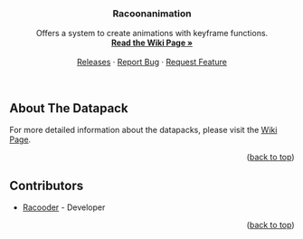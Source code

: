 <a name="readme-top"></a>

<h3 align="center">Racoonanimation</h3>

<p align="center">
    Offers a system to create animations with keyframe functions.
    <br/>
    <a href="https://github.com/Racoonia-Datapacks/datapacks/wiki/Racoonanimation"><strong>Read the Wiki Page »</strong></a>
    <br/>
    <br/>
    <a href="https://github.com/Racoonia-Datapacks/datapacks/releases/tag/racoonanimation">Releases</a>
    ·
    <a href="https://github.com/Racoonia-Datapacks/datapacks/issues/new?assignees=&labels=bug,racoonanimation&projects=&template=bug_report.yaml&title=%5BBug%5D%3A+">Report Bug</a>
    ·
    <a href="https://github.com/Racoonia-Datapacks/datapacks/issues/new?assignees=&labels=enhancement,racoonanimation&projects=&template=feature_request.yaml&title=%5BFeature%5D%3A+">Request Feature</a>
</p>
</div>

<br/>

<!-- ABOUT THE DATAPACK -->
## About The Datapack

For more detailed information about the datapacks, please visit the [Wiki Page](https://github.com/Racoonia-Datapacks/datapacks/wiki/Racoonanimation).

<p align="right">(<a href="#readme-top">back to top</a>)</p>

<!-- CONTRIBUTORS -->
## Contributors

* [Racooder](https://github.com/Racooder) - Developer

<p align="right">(<a href="#readme-top">back to top</a>)</p>
